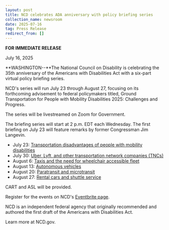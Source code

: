 ```yaml
---
layout: post
title: NCD celebrates ADA anniversary with policy briefing series
collection_name: newsroom
date: 2025-07-16
tag: Press Release
redirect_from: []
---
```

**FOR IMMEDIATE RELEASE**

July 16, 2025

**WASHINGTON--**The National Council on Disability is celebrating the 35th anniversary of the Americans with Disabilities Act with a six-part virtual policy briefing series.

NCD's series will run July 23 through August 27, focusing on its forthcoming advisement to federal policymakers titled, Ground Transportation for People with Mobility Disabilities 2025: Challenges and Progress.

The series will be livestreamed on Zoom for Government.

 The briefing series will start at 2 p.m. EDT each Wednesday. The first briefing on July 23 will feature remarks by former Congressman Jim Langevin. 

* July 23: [Transportation disadvantages of people with mobility disabilities](https://www.ncd.gov/meeting/2025-07-23-ada35-series-ground-transportation-for-people-with-mobility-disabilities-part-1/)
* July 30: [Uber, Lyft, and other transportation network companies (TNCs)](https://www.ncd.gov/meeting/2025-07-30-ada35-series-ground-transportation-for-people-with-mobility-disabilities-part-2/)
* August 6: [Taxis and the need for wheelchair accessible fleet](https://www.ncd.gov/meeting/2025-08-06-ada35-series-ground-transportation-for-people-with-mobility-disabilities-part-3/)
* August 13: [Autonomous vehicles](https://www.ncd.gov/meeting/2025-08-13-ada35-series-ground-transportation-for-people-with-mobility-disabilities-part-4/)
* August 20: [Paratransit and microtransit](https://www.ncd.gov/meeting/2025-08-13-ada35-series-ground-transportation-for-people-with-mobility-disabilities-part-5/)
* August 27: [Rental cars and shuttle service](https://www.ncd.gov/meeting/2025-08-27-ada35-series-ground-transportation-for-people-with-mobility-disabilities-part-6/)

CART and ASL will be provided.

Register for the events on NCD's [Eventbrite page](https://www.eventbrite.com/e/ada35-series-ground-transportation-for-people-with-mobility-disabilities-tickets-1487310418499?aff=oddtdtcreator).

NCD is an independent federal agency that originally recommended and authored the first draft of the Americans with Disabilities Act.

Learn more at NCD.gov.
